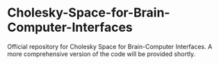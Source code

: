 # Cholesky-Space-for-Brain-Computer-Interfaces
Official repository for Cholesky Space for Brain-Computer Interfaces. A more comprehensive version of the code will be provided shortly.
